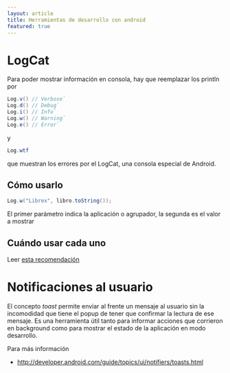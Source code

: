 ```yaml
---
layout: article
title: Herramientas de desarrollo con android
featured: true
---
```


# LogCat

Para poder mostrar información en consola, hay que reemplazar los println por

```java
Log.v() // Verbose`
Log.d() // Debug`
Log.i() // Info`
Log.w() // Warning`
Log.e() // Error`
```

y

```java
Log.wtf
```

que muestran los errores por el LogCat, una consola especial de Android.

## Cómo usarlo

```java
Log.w("Librex", libro.toString());
```

El primer parámetro indica la aplicación o agrupador, la segunda es el valor a mostrar

## Cuándo usar cada uno

Leer [esta recomendación](http://stackoverflow.com/questions/7959263/android-log-v-log-d-log-i-log-w-log-e-when-to-use-each-one)


# Notificaciones al usuario

El concepto *toast* permite enviar al frente un mensaje al usuario sin la incomodidad que tiene el popup de tener que confirmar la lectura de ese mensaje. Es una herramienta útil tanto para informar acciones que corrieron en background como para mostrar el estado de la aplicación en modo desarrollo.

Para más información

* <http://developer.android.com/guide/topics/ui/notifiers/toasts.html>

